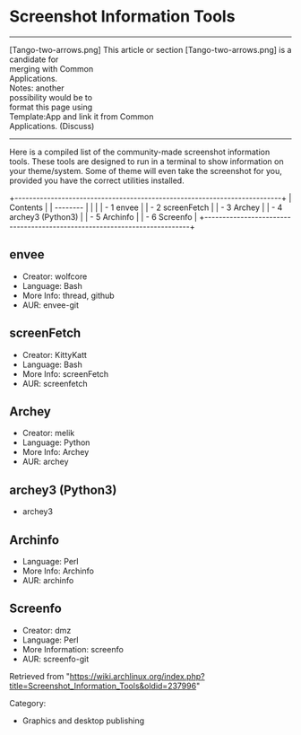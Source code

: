 Screenshot Information Tools
============================

  ------------------------ ------------------------ ------------------------
  [Tango-two-arrows.png]   This article or section  [Tango-two-arrows.png]
                           is a candidate for       
                           merging with Common      
                           Applications.            
                           Notes: another           
                           possibility would be to  
                           format this page using   
                           Template:App and link it 
                           from Common              
                           Applications. (Discuss)  
  ------------------------ ------------------------ ------------------------

Here is a compiled list of the community-made screenshot information
tools. These tools are designed to run in a terminal to show information
on your theme/system. Some of theme will even take the screenshot for
you, provided you have the correct utilities installed.

+--------------------------------------------------------------------------+
| Contents                                                                 |
| --------                                                                 |
|                                                                          |
| -   1 envee                                                              |
| -   2 screenFetch                                                        |
| -   3 Archey                                                             |
| -   4 archey3 (Python3)                                                  |
| -   5 Archinfo                                                           |
| -   6 Screenfo                                                           |
+--------------------------------------------------------------------------+

envee
-----

-   Creator: wolfcore
-   Language: Bash
-   More Info: thread, github
-   AUR: envee-git

screenFetch
-----------

-   Creator: KittyKatt
-   Language: Bash
-   More Info: screenFetch
-   AUR: screenfetch

Archey
------

-   Creator: melik
-   Language: Python
-   More Info: Archey
-   AUR: archey

archey3 (Python3)
-----------------

-   archey3

Archinfo
--------

-   Language: Perl
-   More Info: Archinfo
-   AUR: archinfo

Screenfo
--------

-   Creator: dmz
-   Language: Perl
-   More Information: screenfo
-   AUR: screenfo-git

Retrieved from
"https://wiki.archlinux.org/index.php?title=Screenshot_Information_Tools&oldid=237996"

Category:

-   Graphics and desktop publishing
